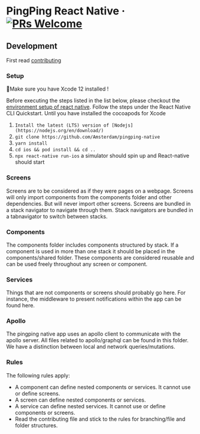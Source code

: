 # PingPing React Native &middot; [![PRs Welcome](https://img.shields.io/badge/PRs-welcome-brightgreen.svg)](CONTRIBUTING.md)

## Development

First read [contributing](CONTRIBUTING.md)

### Setup

:rotating_light:Make sure you have Xcode 12 installed !

Before executing the steps listed in the list below, please checkout the [environment setup of react native](https://reactnative.dev/docs/environment-setup). Follow the steps under the React Native CLI Quickstart. Until you have installed the cocoapods for Xcode

1. `Install the latest (LTS) version of [Nodejs](https://nodejs.org/en/download/)`
1. `git clone https://github.com/Amsterdam/pingping-native`
1. `yarn install`
1. `cd ios && pod install && cd ..`
1. `npx react-native run-ios` a simulator should spin up and React-native should start

### Screens

Screens are to be considered as if they were pages on a webpage. Screens will only import components from the components folder and other dependencies.
But will never import other screens. Screens are bundled in a stack navigator to navigate through them. Stack navigators are bundled in a tabnavigator to switch between stacks.

### Components

The components folder includes components structured by stack. If a component is used in more than one stack it should be placed in the components/shared folder. These components are considered reusable and can be used freely throughout any screen or component.

### Services

Things that are not components or screens should probably go here. For instance, the middleware to present notifications within the app can be found here.

### Apollo

The pingping native app uses an apollo client to communicate with the apollo server. All files related to apollo/graphql can be found in this folder. We have a distinction between local and network queries/mutations.

### Rules

The following rules apply:

- A component can define nested components or services. It cannot use or define screens.
- A screen can define nested components or services.
- A service can define nested services. It cannot use or define components or screens.
- Read the contributing file and stick to the rules for branching/file and folder structures.
